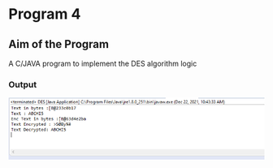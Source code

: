 # Program 4

## Aim of the Program

A C/JAVA program to implement the DES algorithm logic

### Output
![output](Output_4.png)


